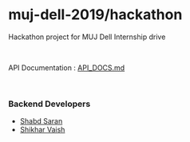 # muj-dell-2019/hackathon

Hackathon project for MUJ Dell Internship drive

<br>

API Documentation : [API_DOCS.md](https://github.com/muj-dell-2019/hackathon/blob/master/API_DOCS.md)

<br>

### Backend Developers
- [Shabd Saran](https://www.github.com/saran-shabd)
- [Shikhar Vaish](https://www.github.com/svr8)
